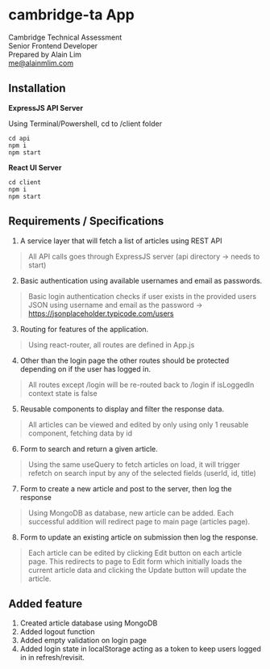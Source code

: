 # cambridge-ta App
Cambridge Technical Assessment  
Senior Frontend Developer  
Prepared by Alain Lim  
me@alainmlim.com

## Installation

**ExpressJS API Server**

Using Terminal/Powershell, cd to /client folder
```
cd api
npm i
npm start
```

**React UI Server**
```
cd client
npm i
npm start
```

## Requirements / Specifications

1. A service layer that will fetch a list of articles using REST API
> All API calls goes through ExpressJS server (api directory -> needs to start)

2. Basic authentication using available usernames and email as passwords.
> Basic login authentication checks if user exists in the provided users JSON using username and email as the password -> https://jsonplaceholder.typicode.com/users

3. Routing for features of the application.
> Using react-router, all routes are defined in App.js

4. Other than the login page the other routes should be protected depending on if the user has logged in.
> All routes except /login will be re-routed back to /login if isLoggedIn context state is false

5. Reusable components to display and filter the response data.
> All articles can be viewed and edited by only using only 1 reusable component, fetching data by id

6. Form to search and return a given article.
> Using the same useQuery to fetch articles on load, it will trigger refetch on search input by any of the selected fields (userId, id, title)

7. Form to create a new article and post to the server, then log the response
> Using MongoDB as database, new article can be added. Each successful addition will redirect page to main page (articles page).

8. Form to update an existing article on submission then log the response.
> Each article can be edited by clicking Edit button on each article page. This redirects to page to Edit form which initially loads the current article data and clicking the Update button will update the article.

## Added feature

1. Created article database using MongoDB
2. Added logout function
3. Added empty validation on login page
4. Added login state in localStorage acting as a token to keep users logged in in refresh/revisit.